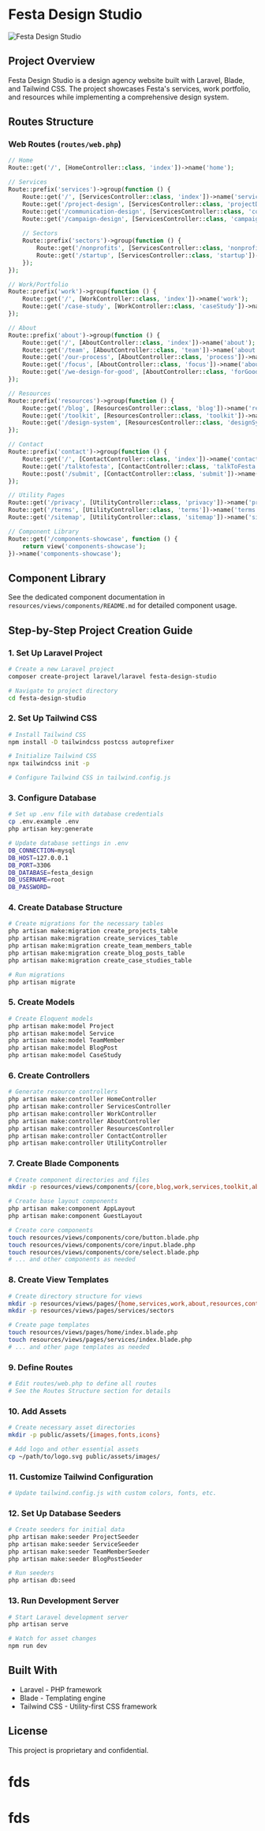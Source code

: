 # Festa Design Studio

![Festa Design Studio](public/assets/images/logo.svg)

## Project Overview

Festa Design Studio is a design agency website built with Laravel, Blade, and Tailwind CSS. The project showcases Festa's services, work portfolio, and resources while implementing a comprehensive design system.

## Routes Structure

### Web Routes (`routes/web.php`)

```php
// Home
Route::get('/', [HomeController::class, 'index'])->name('home');

// Services
Route::prefix('services')->group(function () {
    Route::get('/', [ServicesController::class, 'index'])->name('services');
    Route::get('/project-design', [ServicesController::class, 'projectDesign'])->name('services.project-design');
    Route::get('/communication-design', [ServicesController::class, 'communicationDesign'])->name('services.communication-design');
    Route::get('/campaign-design', [ServicesController::class, 'campaignDesign'])->name('services.campaign-design');
    
    // Sectors
    Route::prefix('sectors')->group(function () {
        Route::get('/nonprofits', [ServicesController::class, 'nonprofits'])->name('services.sectors.nonprofits');
        Route::get('/startup', [ServicesController::class, 'startup'])->name('services.sectors.startup');
    });
});

// Work/Portfolio
Route::prefix('work')->group(function () {
    Route::get('/', [WorkController::class, 'index'])->name('work');
    Route::get('/case-study', [WorkController::class, 'caseStudy'])->name('work.case-study');
});

// About
Route::prefix('about')->group(function () {
    Route::get('/', [AboutController::class, 'index'])->name('about');
    Route::get('/team', [AboutController::class, 'team'])->name('about.team');
    Route::get('/our-process', [AboutController::class, 'process'])->name('about.process');
    Route::get('/focus', [AboutController::class, 'focus'])->name('about.focus');
    Route::get('/we-design-for-good', [AboutController::class, 'forGood'])->name('about.for-good');
});

// Resources
Route::prefix('resources')->group(function () {
    Route::get('/blog', [ResourcesController::class, 'blog'])->name('resources.blog');
    Route::get('/toolkit', [ResourcesController::class, 'toolkit'])->name('resources.toolkit');
    Route::get('/design-system', [ResourcesController::class, 'designSystem'])->name('resources.design-system');
});

// Contact
Route::prefix('contact')->group(function () {
    Route::get('/', [ContactController::class, 'index'])->name('contact');
    Route::get('/talktofesta', [ContactController::class, 'talkToFesta'])->name('contact.talk');
    Route::post('/submit', [ContactController::class, 'submit'])->name('contact.submit');
});

// Utility Pages
Route::get('/privacy', [UtilityController::class, 'privacy'])->name('privacy');
Route::get('/terms', [UtilityController::class, 'terms'])->name('terms');
Route::get('/sitemap', [UtilityController::class, 'sitemap'])->name('sitemap');

// Component Library
Route::get('/components-showcase', function () {
    return view('components-showcase');
})->name('components-showcase');
```

## Component Library

See the dedicated component documentation in `resources/views/components/README.md` for detailed component usage.

## Step-by-Step Project Creation Guide

### 1. Set Up Laravel Project

```bash
# Create a new Laravel project
composer create-project laravel/laravel festa-design-studio

# Navigate to project directory
cd festa-design-studio
```

### 2. Set Up Tailwind CSS

```bash
# Install Tailwind CSS
npm install -D tailwindcss postcss autoprefixer

# Initialize Tailwind CSS
npx tailwindcss init -p

# Configure Tailwind CSS in tailwind.config.js
```

### 3. Configure Database

```bash
# Set up .env file with database credentials
cp .env.example .env
php artisan key:generate

# Update database settings in .env
DB_CONNECTION=mysql
DB_HOST=127.0.0.1
DB_PORT=3306
DB_DATABASE=festa_design
DB_USERNAME=root
DB_PASSWORD=
```

### 4. Create Database Structure

```bash
# Create migrations for the necessary tables
php artisan make:migration create_projects_table
php artisan make:migration create_services_table
php artisan make:migration create_team_members_table
php artisan make:migration create_blog_posts_table
php artisan make:migration create_case_studies_table

# Run migrations
php artisan migrate
```

### 5. Create Models

```bash
# Create Eloquent models
php artisan make:model Project
php artisan make:model Service
php artisan make:model TeamMember
php artisan make:model BlogPost
php artisan make:model CaseStudy
```

### 6. Create Controllers

```bash
# Generate resource controllers
php artisan make:controller HomeController
php artisan make:controller ServicesController
php artisan make:controller WorkController
php artisan make:controller AboutController
php artisan make:controller ResourcesController
php artisan make:controller ContactController
php artisan make:controller UtilityController
```

### 7. Create Blade Components

```bash
# Create component directories and files
mkdir -p resources/views/components/{core,blog,work,services,toolkit,about,home,contact}

# Create base layout components
php artisan make:component AppLayout
php artisan make:component GuestLayout

# Create core components
touch resources/views/components/core/button.blade.php
touch resources/views/components/core/input.blade.php
touch resources/views/components/core/select.blade.php
# ... and other components as needed
```

### 8. Create View Templates

```bash
# Create directory structure for views
mkdir -p resources/views/pages/{home,services,work,about,resources,contact}
mkdir -p resources/views/pages/services/sectors

# Create page templates
touch resources/views/pages/home/index.blade.php
touch resources/views/pages/services/index.blade.php
# ... and other page templates as needed
```

### 9. Define Routes

```bash
# Edit routes/web.php to define all routes
# See the Routes Structure section for details
```

### 10. Add Assets

```bash
# Create necessary asset directories
mkdir -p public/assets/{images,fonts,icons}

# Add logo and other essential assets
cp ~/path/to/logo.svg public/assets/images/
```

### 11. Customize Tailwind Configuration

```bash
# Update tailwind.config.js with custom colors, fonts, etc.
```

### 12. Set Up Database Seeders

```bash
# Create seeders for initial data
php artisan make:seeder ProjectSeeder
php artisan make:seeder ServiceSeeder
php artisan make:seeder TeamMemberSeeder
php artisan make:seeder BlogPostSeeder

# Run seeders
php artisan db:seed
```

### 13. Run Development Server

```bash
# Start Laravel development server
php artisan serve

# Watch for asset changes
npm run dev
```

## Built With

- Laravel - PHP framework
- Blade - Templating engine
- Tailwind CSS - Utility-first CSS framework

## License

This project is proprietary and confidential.
# fds
# fds
